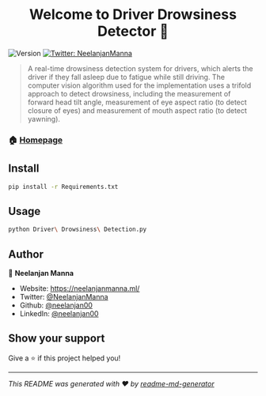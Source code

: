 <h1 align="center">Welcome to Driver Drowsiness Detector 👋</h1>
<p>
  <img alt="Version" src="https://img.shields.io/badge/version-1.0-blue.svg?cacheSeconds=2592000" />
  <a href="https://twitter.com/NeelanjanManna" target="_blank">
    <img alt="Twitter: NeelanjanManna" src="https://img.shields.io/twitter/follow/NeelanjanManna.svg?style=social" />
  </a>
</p>

> A real-time drowsiness detection system for drivers, which alerts the driver if they fall asleep due to fatigue while still driving. The computer vision algorithm used for the implementation uses a trifold approach to detect drowsiness, including the measurement of forward head tilt angle, measurement of eye aspect ratio (to detect closure of eyes) and measurement of mouth aspect ratio (to detect yawning).

### 🏠 [Homepage](https://github.com/neelanjan00/Driver-Drowsiness-Detection)

## Install

```sh
pip install -r Requirements.txt
```

## Usage

```sh
python Driver\ Drowsiness\ Detection.py
```

## Author

👤 **Neelanjan Manna**

* Website: https://neelanjanmanna.ml/
* Twitter: [@NeelanjanManna](https://twitter.com/NeelanjanManna)
* Github: [@neelanjan00](https://github.com/neelanjan00)
* LinkedIn: [@neelanjan00](https://linkedin.com/in/neelanjan00)

## Show your support

Give a ⭐️ if this project helped you!

***
_This README was generated with ❤️ by [readme-md-generator](https://github.com/kefranabg/readme-md-generator)_